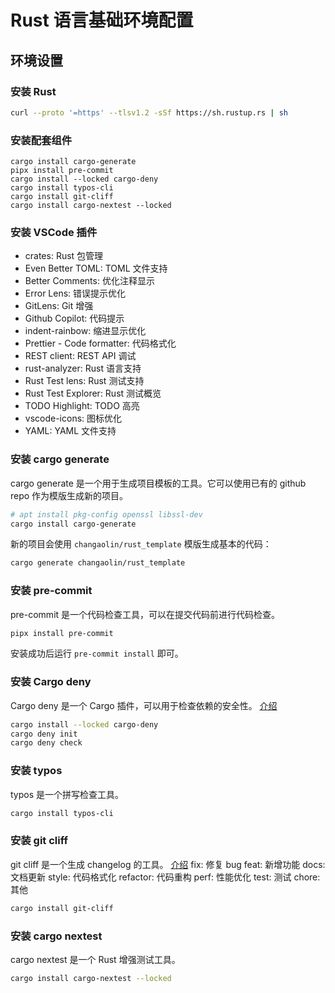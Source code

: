 # Rust 语言基础环境配置

## 环境设置

### 安装 Rust

```bash
curl --proto '=https' --tlsv1.2 -sSf https://sh.rustup.rs | sh
```

### 安装配套组件

```shell
cargo install cargo-generate
pipx install pre-commit
cargo install --locked cargo-deny
cargo install typos-cli
cargo install git-cliff
cargo install cargo-nextest --locked
```

### 安装 VSCode 插件

- crates: Rust 包管理
- Even Better TOML: TOML 文件支持
- Better Comments: 优化注释显示
- Error Lens: 错误提示优化
- GitLens: Git 增强
- Github Copilot: 代码提示
- indent-rainbow: 缩进显示优化
- Prettier - Code formatter: 代码格式化
- REST client: REST API 调试
- rust-analyzer: Rust 语言支持
- Rust Test lens: Rust 测试支持
- Rust Test Explorer: Rust 测试概览
- TODO Highlight: TODO 高亮
- vscode-icons: 图标优化
- YAML: YAML 文件支持

### 安装 cargo generate

cargo generate 是一个用于生成项目模板的工具。它可以使用已有的 github repo 作为模版生成新的项目。

```bash
# apt install pkg-config openssl libssl-dev
cargo install cargo-generate
```

新的项目会使用 `changaolin/rust_template` 模版生成基本的代码：

```bash
cargo generate changaolin/rust_template
```

### 安装 pre-commit

pre-commit 是一个代码检查工具，可以在提交代码前进行代码检查。

```bash
pipx install pre-commit
```

安装成功后运行 `pre-commit install` 即可。

### 安装 Cargo deny

Cargo deny 是一个 Cargo 插件，可以用于检查依赖的安全性。
[介绍](https://github.com/EmbarkStudios/cargo-deny)

```bash
cargo install --locked cargo-deny
cargo deny init
cargo deny check
```

### 安装 typos

typos 是一个拼写检查工具。

```bash
cargo install typos-cli
```

### 安装 git cliff

git cliff 是一个生成 changelog 的工具。
[介绍](https://www.conventionalcommits.org/en/v1.0.0/#summary)
fix: 修复 bug
feat: 新增功能
docs: 文档更新
style: 代码格式化
refactor: 代码重构
perf: 性能优化
test: 测试
chore: 其他

```bash
cargo install git-cliff
```

### 安装 cargo nextest

cargo nextest 是一个 Rust 增强测试工具。

```bash
cargo install cargo-nextest --locked
```
